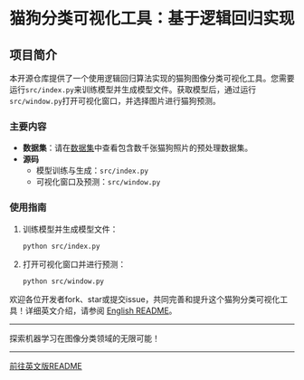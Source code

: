 # 猫狗分类可视化工具：基于逻辑回归实现

## 项目简介

本开源仓库提供了一个使用逻辑回归算法实现的猫狗图像分类可视化工具。您需要运行`src/index.py`来训练模型并生成模型文件。获取模型后，通过运行`src/window.py`打开可视化窗口，并选择图片进行猫狗预测。

### 主要内容

- **数据集**：请在[数据集](./data)中查看包含数千张猫狗照片的预处理数据集。
- **源码**
   - 模型训练与生成：`src/index.py`
   - 可视化窗口及预测：`src/window.py`

### 使用指南

1. 训练模型并生成模型文件：
   ```
   python src/index.py
   ```

2. 打开可视化窗口并进行预测：
   ```
   python src/window.py
   ```

欢迎各位开发者fork、star或提交issue，共同完善和提升这个猫狗分类可视化工具！详细英文介绍，请参阅 [English README](README_EN.md)。

---

探索机器学习在图像分类领域的无限可能！

---

[前往英文版README](README_EN.md)

